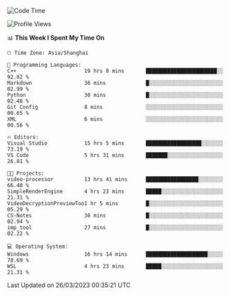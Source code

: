 <!--START_SECTION:waka-->
![Code Time](http://img.shields.io/badge/Code%20Time-803%20hrs%2036%20mins-blue)

![Profile Views](http://img.shields.io/badge/Profile%20Views-2-blue)

📊 **This Week I Spent My Time On** 

```text
🕑︎ Time Zone: Asia/Shanghai

💬 Programming Languages: 
C++                      19 hrs 8 mins       ███████████████████████░░   92.82 % 
Markdown                 36 mins             █░░░░░░░░░░░░░░░░░░░░░░░░   02.99 % 
Python                   30 mins             █░░░░░░░░░░░░░░░░░░░░░░░░   02.48 % 
Git Config               8 mins              ░░░░░░░░░░░░░░░░░░░░░░░░░   00.65 % 
XML                      6 mins              ░░░░░░░░░░░░░░░░░░░░░░░░░   00.56 % 

🔥 Editors: 
Visual Studio            15 hrs 5 mins       ██████████████████░░░░░░░   73.19 % 
VS Code                  5 hrs 31 mins       ███████░░░░░░░░░░░░░░░░░░   26.81 % 

🐱‍💻 Projects: 
video-processor          13 hrs 41 mins      █████████████████░░░░░░░░   66.40 % 
SimpleRenderEngine       4 hrs 23 mins       █████░░░░░░░░░░░░░░░░░░░░   21.31 % 
VideoDecryptionPreviewToo1 hr 5 mins         █░░░░░░░░░░░░░░░░░░░░░░░░   05.29 % 
CS-Notes                 36 mins             █░░░░░░░░░░░░░░░░░░░░░░░░   02.94 % 
imp_tool                 27 mins             █░░░░░░░░░░░░░░░░░░░░░░░░   02.22 % 

💻 Operating System: 
Windows                  16 hrs 14 mins      ████████████████████░░░░░   78.69 % 
WSL                      4 hrs 23 mins       █████░░░░░░░░░░░░░░░░░░░░   21.31 % 
```


 Last Updated on 26/03/2023 00:35:21 UTC
<!--END_SECTION:waka-->